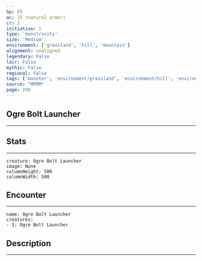 ```yaml
---
hp: 59
ac: 15 (natural armor)
cr: 2
initiative: 1
type: 'monstrosity'    
size: 'Medium'
environment: ['grassland', 'hill', 'mountain']
alignment: unaligned
legendary: False
lair: False
mythic: False
regional: False
tags: ['monster', 'environment/grassland', 'environment/hill', 'environment/mountain']
source: "MPMM"
page: 200
---
```


## Ogre Bolt Launcher
---



## Stats
---

```statblock
creature: Ogre Bolt Launcher
image: None
columnHeight: 500
columnWidth: 500
```

## Encounter
---

```encounter-table
name: Ogre Bolt Launcher
creatures:
- 1: Ogre Bolt Launcher
```

## Description
---




